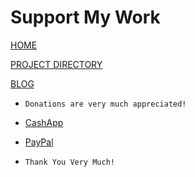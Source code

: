 # Support My Work

[HOME](index.html)

[PROJECT DIRECTORY](index2.html)

[BLOG](blogs.html)

* `Donations are very much appreciated!`

* [CashApp](https://cash.app/$TomGomez93)
* [PayPal](https://www.paypal.com/paypalme/ThomasGomez77)

* `Thank You Very Much!`